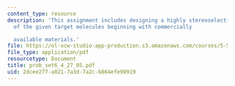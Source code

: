```yaml
---
content_type: resource
description: 'This assignment includes designing a highly stereoselective synthesis
  of the given target molecules beginning with commercially

  available materials.'
file: https://ol-ocw-studio-app-production.s3.amazonaws.com/courses/5-512-synthetic-organic-chemistry-ii-spring-2005/2dcee277a0217a3d7a2cb864efe90919_prob_set6_4_27_05.pdf
file_type: application/pdf
resourcetype: Document
title: prob_set6_4_27_05.pdf
uid: 2dcee277-a021-7a3d-7a2c-b864efe90919
---
```

